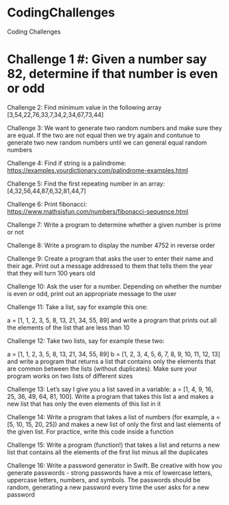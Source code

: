 # CodingChallenges
Coding Challenges


# Challenge 1 #: Given a number say 82, determine if that number is even or odd



Challenge 2: Find minimum value in the following array [3,54,22,76,33,7,34,2,34,67,73,44]



Challenge 3: We want to generate two random numbers and make sure they are equal. If the two are not equal then we try again and contunue to generate two new random numbers until we can general equal random numbers



Challenge 4: Find if string is a palindrome: https://examples.yourdictionary.com/palindrome-examples.html



Challenge 5: Find the first repeating number in an array: [4,32,56,44,87,6,32,81,44,7]



Challenge 6: Print fibonacci: https://www.mathsisfun.com/numbers/fibonacci-sequence.html 



Challenge 7: Write a program to determine whether a given number is prime or not



Challenge 8: Write a program to display the number 4752 in reverse order



Challenge 9: Create a program that asks the user to enter their name and their age. Print out a message addressed to them that tells them the year that they will turn 100 years old



Challenge 10: Ask the user for a number. Depending on whether the number is even or odd, print out an appropriate message to the user



Challenge 11: Take a list, say for example this one:

  a = [1, 1, 2, 3, 5, 8, 13, 21, 34, 55, 89]
and write a program that prints out all the elements of the list that are less than 10



Challenge 12: Take two lists, say for example these two:

  a = [1, 1, 2, 3, 5, 8, 13, 21, 34, 55, 89]
  b = [1, 2, 3, 4, 5, 6, 7, 8, 9, 10, 11, 12, 13]
and write a program that returns a list that contains only the elements that are common between the lists (without duplicates). Make sure your program works on two lists of different sizes



Challenge 13: Let’s say I give you a list saved in a variable: a = [1, 4, 9, 16, 25, 36, 49, 64, 81, 100]. Write a program that takes this list a and makes a new list that has only the even elements of this list in it



Challenge 14: Write a program that takes a list of numbers (for example, a = [5, 10, 15, 20, 25]) and makes a new list of only the first and last elements of the given list. For practice, write this code inside a function



Challenge 15: Write a program (function!) that takes a list and returns a new list that contains all the elements of the first list minus all the duplicates



Challenge 16: Write a password generator in Swift. Be creative with how you generate passwords - strong passwords have a mix of lowercase letters, uppercase letters, numbers, and symbols. The passwords should be random, generating a new password every time the user asks for a new password
